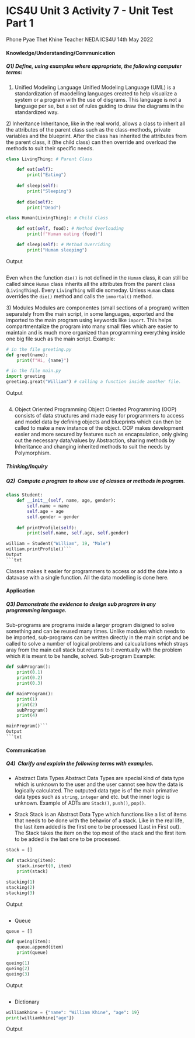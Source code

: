 # ICS4U Unit 3 Activity 7 - Unit Test Part 1

Phone Pyae Thet Khine
Teacher NEDA
ICS4U
14th May 2022

#### Knowledge/Understanding/Communication 
##### Q1) Define, using examples where appropriate, the following computer terms:
1) Unified Modeling Language
Unified Modeling Language (UML) is a standardization of maodelling languages created to help visualize a system or a program with the use of disgrams. This language is not a language per se, but a set of rules guiding to draw the diagrams in the standardized way.

2) Inheritance
Inheritance, like in the real world, allows a class to inherit all the attributes of the parent class such as the class-methods, private variables and the blueprint. After the class has inherited the attributes from the parent class, it (the child class) can then override and overload the methods to suit their specific needs.

```python
class LivingThing: # Parent Class

	def eat(self):
		print("Eating")
		
	def sleep(self):
		print("Sleeping")
		
	def die(self):
		print("Dead")

class Human(LivingThing): # Child Class

	def eat(self, food): # Method Overloading
		print(f"Human eating {food}")

	def sleep(self): # Method Overriding
		print("Human sleeping")
```
Output
```txt

```

Even when the function `die()` is not defined in the `Human` class, it can still be called since `Human` class inherits all the attributes from the parent class (`LivingThing`). Every `LivingThing` will die someday. Unless `Human` class overrides the `die()` method and calls the `immortal()` method.

3) Modules
Modules are componentes (small sections of a program) written separately from the main script, in some languages, exported and the imported to the main program using keywords like `import`. This helps compartmentalize the program into many small files which are easier to maintain and is much more organized than programming everything inside one big file such as the main script.
Example:
```python
# in the file greeting.py
def greet(name):
	print(f"Hi, {name}")
```
```python
# in the file main.py
import greeting
greeting.great("William") # calling a function inside another file.
```
Output
```txt

```

4) Object Oriented Programming
Object Oriented Programming (OOP) consists of data structures and made easy for programmers to access and model data by defining objects and blueprints which can then be called to make a new instance of the object. OOP makes development easier and more secured by features such as encapsulation, only giving out the necessary data/values by Abstraction, sharing methods by Inheritance and changing inherited methods to suit the needs by Polymorphism.


##### Thinking/Inquiry
##### Q2)  Compute a program to show use of classes or methods in program.
```python
class Student:
    def __init__(self, name, age, gender):
        self.name = name
        self.age = age
        self.gender = gender
    
    def printProfile(self):
        print(self.name, self.age, self.gender)

william = Student("William", 19, "Male")
william.printProfile()```
Output
```txt

```

Classes makes it easier for programmers to access or add the date into a datavase with a single function. All the data modelling is done here.

#### Application
##### Q3) Demonstrate the evidence to design sub program in any programming language.
Sub-programs are programs inside a larger program disigned to solve something and can be reused many times. Unlike modules which needs to be imported, sub-programs can be written directly in the main script and be called to solve a number of logical problems and calcualations which strays aray from the main call stack but returns to it eventually with the problem which it is meant to be handle, solved.
Sub-program Example:
```python
def subProgram():
    print(0.1)
    print(0.2)
    print(0.3)

def mainProgram():
    print(1)
    print(2)
    subProgram()
    print(4)

mainProgram()```
Output
```txt

```

#### Communication
##### Q4)  Clarify and explain the following terms with examples.
- Abstract Data Types
Abstract Data Types are special kind of data type which is unknown to the user and the user cannot see how the data is logically calculated. The outputed data type is of the main primative data types such as `string`, `integer` and etc. but the inner logic is unknown. Example of ADTs are `Stack()`, `push()`, `pop()`.

- Stack
Stack is an Abstract Data Type which functions like a list of items that needs to be done with the behavior of a stack. Like in the real life, the last item added is the first one to be processed (Last in First out). The Stack takes the item on the top most of the stack and the first item to be added is the last one to be processed.
```python
stack = []

def stacking(item):
    stack.insert(0, item)
    print(stack)

stacking(1)
stacking(2)
stacking(3)
```
Output
```txt

```

- Queue

```python
queue = []

def queing(item):
    queue.append(item)
    print(queue)

queing(1)
queing(2)
queing(3)
```
Output
```txt

```

- Dictionary

```python
williamkhine = {"name": "William Khine", "age": 19}
print(williamkhine["age"])
```
Output
```txt

```